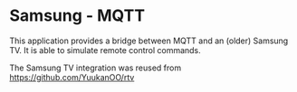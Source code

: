 # Samsung - MQTT
This application provides a bridge between MQTT and an (older) Samsung TV.
It is able to simulate remote control commands.

The Samsung TV integration was reused from https://github.com/YuukanOO/rtv
